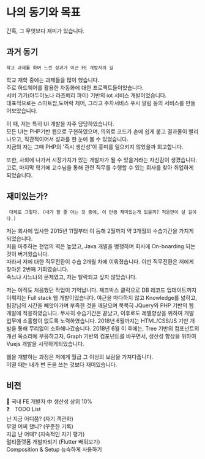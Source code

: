 # 나의 동기와 목표

간혹, 그 무엇보다 재미가 있습니다.

## 과거 동기
```
학교 과제를 하며 느낀 성과가 이끈 FE 개발자의 길
```

학교 재학 중에는 과제들을 많이 했습니다.  
주로 하드웨어를 활용한 자동화에 대한 프로젝트들이었습니다.  
서버 기기(아두이노나 라즈베리 파이) 기반의 iot 서비스 개발이었습니다.  
대표적으로는 스마트팜,도어락 제어, 그리고 주차서비스 푸시 알림 등의 서비스를 만들어보았습니다.

이 때, 저는 특히 UI 개발을 자주 담당하였습니다.  
모든 UI는 PHP기반 웹으로 구현하였으며, 의외로 코드가 손에 쉽게 붙고 결과물이 빨리 나오고, 직관적이어서 성과를 한 눈에 볼 수 있었습니다.  
지금의 저는 그때 PHP의 '즉시 생산성'이 흥미를 일으키지 않았을까 회고합니다.

또한, 사회에 나가서 시장가치가 있는 개발자가 될 수 있을거라는 자신감이 생겼습니다.  
고로, 마지막 학기에 교수님을 통해 관련 직무를 수행할 수 있는 회사를 찾아 취업하게 되었습니다.

## 재미있는가?
```
 대체로 그렇다. (내가 할 줄 아는 것 중에, 이 만큼 재미있는게 있을까? 적응만이 살 길이다.)
```
저는 회사에 입사한 2015년 11월부터 이 듬해 2월까지 약 3개월의 수습기간을 가지게 되었습니다.  
처음 마주하는 현업의 벽은 높았고, Java 개발을 병행하며 회사에 On-boarding 되는 것이 버거웠습니다.     
따라서 저에 대한 직무전환이 수습 2개월 차에 이뤄졌습니다. 이번 직무전환은 저에게 찾아온 2번째 기회였습니다.  
죽느냐 사느냐의 문제였고, 저는 탈락되고 싶지 않았습니다.

저는 아직도 처음했던 작업이 기억납니다.
체크박스 클릭으로 DB 레코드 업데이트까지 이뤄지는 Full stack 웹 개발이었습니다.
야근을 마다하지 않고 Knowledge를 넓히고, 팀장님의 시간을 빼앗아가며 부족한 것을 깨달으며 묵묵히 JQuery와 PHP 기반의 웹 개발에 적응하였습니다.
무사히 수습기간은 끝났고, 이후로도 레벨향상을 위하여 개발 업무에 소홀함이 없도록 노력하였습니다.
2018년 6월까지는 HTML/CSS/JS 기반 개발을 통해 무리없이 소화해나갔습니다.
2018년 6월 이 후에는, Tree 기반의 컴포넌트의 개선 목소리에 부응하고자, Graph 기반의 컴포넌트를 바꾸면서, 생산성 향상을 위하여 Vuejs 개발을 시작하게되었습니다.

웹을 개발하는 과정은 저에게 월급 그 이상의 보람을 가져다줍니다.  
어떨 때는 내가 번 돈을 쓰는 것보다 재미있습니다.

## 비전

🏁 국내 FE 개발자 中 생산성 상위 10%  
❓　TODO List  
난 지금 어디쯤? (자기 객관화)  
무얼 어찌 했니? (꾸준한 기록)  
지금 난 어때? (지속적인 자기 평가)  
멀티플랫폼 개발자되기 (Flutter 배워보기)  
Composition & Setup 능숙하게 사용하기
